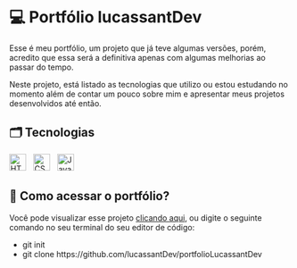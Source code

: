 # 💻 Portfólio lucassantDev

Esse é meu portfólio, um projeto que já teve algumas versões, porém, acredito que essa será a definitiva apenas com algumas melhorias ao passar do tempo.

Neste projeto, está listado as tecnologias que utilizo ou estou estudando no momento além de contar um pouco sobre mim e apresentar meus projetos desenvolvidos até então.


## 🗂 Tecnologias

<img 
    align="left" 
    alt="HTML"
    title="HTML" 
    width="30px" 
    style="padding-right: 10px;" 
    src="https://cdn.jsdelivr.net/gh/devicons/devicon@latest/icons/html5/html5-original.svg" 
/>

<img 
    align="left" 
    alt="CSS" 
    title="CSS"
    width="30px" 
    style="padding-right: 10px;" 
    src="https://cdn.jsdelivr.net/gh/devicons/devicon@latest/icons/css3/css3-original.svg" 
/>

<img 
    align="left" 
    alt="JavaScript" 
    title="JavaScript"
    width="30px" 
    style="padding-right: 10px;" 
    src="https://cdn.jsdelivr.net/gh/devicons/devicon@latest/icons/javascript/javascript-original.svg" 
/>
<br><br>
## 🧐 Como acessar o portfólio?

Você pode visualizar esse projeto <a href='https://portfolio-lucassantdev.vercel.app/'>clicando aqui</a>, ou digite o seguinte comando no seu terminal do seu editor de código:

<ul>
    <li>
        git init
    </li>
    <li>
        git clone https://github.com/lucassantDev/portfolioLucassantDev
    </li>
</ul>



